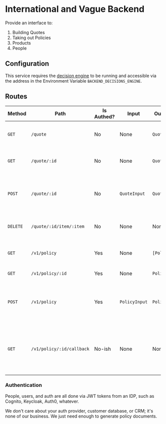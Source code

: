 # International and Vague Backend

Provide an interface to:

1. Building Quotes
2. Taking out Policies
3. Products
4. People

## Configuration

This service requires the [decision engine](https://github.com/intvag/decision-engine) to be running and accessible via the address in the Environment Variable `BACKEND_DECISIONS_ENGINE`.

## Routes

| Method   | Path                      | Is Authed? | Input         | Output     | Description                                                                      |
|----------|---------------------------|------------|---------------|------------|----------------------------------------------------------------------------------|
| `GET`    | `/quote`                  | No         | None          | `Quote`    | Create a new quote without any quote items                                       |
| `GET`    | `/quote/:id`              | No         | None          | `Quote`    | Return a quote, with quote items, by ID                                          |
| `POST`   | `/quote/:id`              | No         | `QuoteInput`  | `Quote`    | Get a quote item for the requested device, adding to the quote                   |
| `DELETE` | `/quote/:id/item/:item`   | No         | None          | None       | Remove a quote item from the quote                                               |
| `GET`    | `/v1/policy`              | Yes        | None          | `[Policy]` | Return the policies for the logged in user                                       |
| `GET`    | `/v1/policy/:id`          | Yes        | None          | `Policy`   | Return a policy by ID                                                            |
| `POST`   | `/v1/policy`              | Yes        | `PolicyInput` | `Policy`   | Given a `QuoteID` passed via a `PolicyInput`, create a `Policy`                  |
| `GET`    | `/v1/policy/:id/callback` | No-ish     | None          | None       | Called by payment providers to validate payment of a policy, thus making it live |


### Authentication

People, users, and auth are all done via JWT tokens from an IDP, such as Cognito, Keycloak, Auth0, whatever.

We don't care about your auth provider, customer database, or CRM; it's none of our business. We just need enough to generate policy documents.
